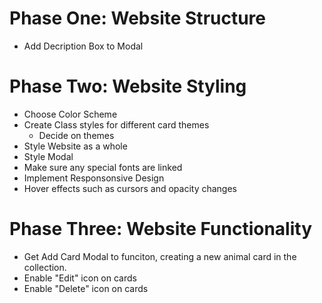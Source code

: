 # Phase One: Website Structure
* Add Decription Box to Modal


# Phase Two: Website Styling
* Choose Color Scheme
* Create Class styles for different card themes
    * Decide on themes
* Style Website as a whole
* Style Modal
* Make sure any special fonts are linked
* Implement Responsonsive Design
* Hover effects such as cursors and opacity changes

# Phase Three: Website Functionality
* Get Add Card Modal to funciton, creating a new animal card in the collection.
* Enable "Edit" icon on cards
* Enable "Delete" icon on cards
